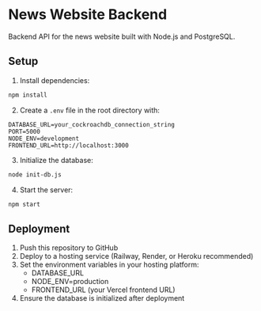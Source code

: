 # News Website Backend

Backend API for the news website built with Node.js and PostgreSQL.

## Setup

1. Install dependencies:
```bash
npm install
```

2. Create a `.env` file in the root directory with:
```
DATABASE_URL=your_cockroachdb_connection_string
PORT=5000
NODE_ENV=development
FRONTEND_URL=http://localhost:3000
```

3. Initialize the database:
```bash
node init-db.js
```

4. Start the server:
```bash
npm start
```

## Deployment

1. Push this repository to GitHub
2. Deploy to a hosting service (Railway, Render, or Heroku recommended)
3. Set the environment variables in your hosting platform:
   - DATABASE_URL
   - NODE_ENV=production
   - FRONTEND_URL (your Vercel frontend URL)
4. Ensure the database is initialized after deployment 